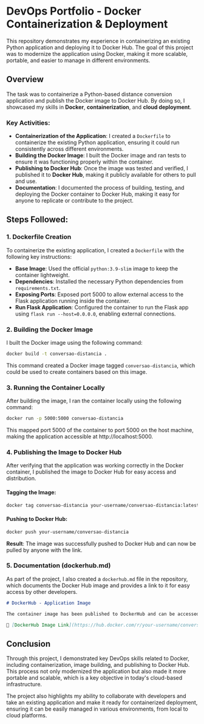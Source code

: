 # DevOps Portfolio - Docker Containerization & Deployment

This repository demonstrates my experience in containerizing an existing Python application and deploying it to Docker Hub. The goal of this project was to modernize the application using Docker, making it more scalable, portable, and easier to manage in different environments.

## Overview

The task was to containerize a Python-based distance conversion application and publish the Docker image to Docker Hub. By doing so, I showcased my skills in **Docker**, **containerization**, and **cloud deployment**.

### Key Activities:
- **Containerization of the Application**: I created a `Dockerfile` to containerize the existing Python application, ensuring it could run consistently across different environments.
- **Building the Docker Image**: I built the Docker image and ran tests to ensure it was functioning properly within the container.
- **Publishing to Docker Hub**: Once the image was tested and verified, I published it to **Docker Hub**, making it publicly available for others to pull and use.
- **Documentation**: I documented the process of building, testing, and deploying the Docker container to Docker Hub, making it easy for anyone to replicate or contribute to the project.

## Steps Followed:

### 1. Dockerfile Creation

To containerize the existing application, I created a `Dockerfile` with the following key instructions:

- **Base Image**: Used the official `python:3.9-slim` image to keep the container lightweight.
- **Dependencies**: Installed the necessary Python dependencies from `requirements.txt`.
- **Exposing Ports**: Exposed port 5000 to allow external access to the Flask application running inside the container.
- **Run Flask Application**: Configured the container to run the Flask app using `flask run --host=0.0.0.0`, enabling external connections.

### 2. Building the Docker Image
I built the Docker image using the following command:

```bash
docker build -t conversao-distancia .
```

This command created a Docker image tagged `conversao-distancia`, which could be used to create containers based on this image.

### 3. Running the Container Locally
After building the image, I ran the container locally using the following command:

```bash
docker run -p 5000:5000 conversao-distancia
```

This mapped port 5000 of the container to port 5000 on the host machine, making the application accessible at http://localhost:5000.

### 4. Publishing the Image to Docker Hub
After verifying that the application was working correctly in the Docker container, I published the image to Docker Hub for easy access and distribution.

#### Tagging the Image:

```bash
docker tag conversao-distancia your-username/conversao-distancia:latest
```

#### Pushing to Docker Hub:

```bash
docker push your-username/conversao-distancia
```

**Result**: The image was successfully pushed to Docker Hub and can now be pulled by anyone with the link.

### 5. Documentation (dockerhub.md)
As part of the project, I also created a `dockerhub.md` file in the repository, which documents the Docker Hub image and provides a link to it for easy access by other developers.

```markdown
# DockerHub - Application Image

The container image has been published to DockerHub and can be accessed through the following link:

🔗 [DockerHub Image Link](https://hub.docker.com/r/your-username/conversao-distancia)
```

## Conclusion
Through this project, I demonstrated key DevOps skills related to Docker, including containerization, image building, and publishing to Docker Hub. This process not only modernized the application but also made it more portable and scalable, which is a key objective in today's cloud-based infrastructure.

The project also highlights my ability to collaborate with developers and take an existing application and make it ready for containerized deployment, ensuring it can be easily managed in various environments, from local to cloud platforms.

